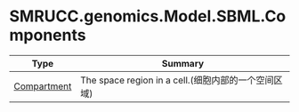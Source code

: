 ﻿
# SMRUCC.genomics.Model.SBML.Components

|Type|Summary|
|----|-------|
|[Compartment](./Compartment.md)|The space region in a cell.(细胞内部的一个空间区域)|

